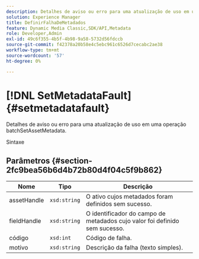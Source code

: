 ```yaml
---
description: Detalhes de aviso ou erro para uma atualização de uso em uma operação batchSetAssetMetadata.
solution: Experience Manager
title: DefinirFalhaDeMetadados
feature: Dynamic Media Classic,SDK/API,Metadata
role: Developer,Admin
exl-id: 49c6f355-4b5f-4b98-9a58-5732d56fdccb
source-git-commit: f42378a20b58e4c5ebc961c6526d7cecabc2ae38
workflow-type: tm+mt
source-wordcount: '57'
ht-degree: 0%

---
```


# [!DNL SetMetadataFault]{#setmetadatafault}

Detalhes de aviso ou erro para uma atualização de uso em uma operação batchSetAssetMetadata.

Sintaxe

## Parâmetros {#section-2fc9bea56b6d4b72b80d4f04c5f9b862}

| Nome | Tipo | Descrição |
|---|---|---|
| assetHandle | `xsd:string` | O ativo cujos metadados foram definidos sem sucesso. |
| fieldHandle | `xsd:string` | O identificador do campo de metadados cujo valor foi definido sem sucesso. |
| código | `xsd:int` | Código de falha. |
| motivo | `xsd:string` | Descrição da falha (texto simples). |
